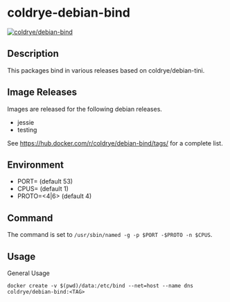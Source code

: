 # coldrye-debian-bind

[![coldrye/debian-bind](http://dockeri.co/image/coldrye/debian-bind)](https://hub.docker.com/r/coldrye/debian-bind/)


## Description

This packages bind in various releases based on coldrye/debian-tini.


## Image Releases

Images are released for the following debian releases.

- jessie
- testing

See https://hub.docker.com/r/coldrye/debian-bind/tags/ for a complete list.


## Environment

- PORT=<UdpPort> (default 53)
- CPUS=<NumCpus> (default 1)
- PROTO=<4|6> (default 4)


## Command

The command is set to ```/usr/sbin/named -g -p $PORT -$PROTO -n $CPUS```.


## Usage

General Usage

```
docker create -v $(pwd)/data:/etc/bind --net=host --name dns coldrye/debian-bind:<TAG>
```


